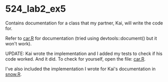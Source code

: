 # 524_lab2_ex5

Contains documentation for a class that my partner, Kai, will write the code for. 

Refer to [car.R](car.R) for documentation (tried using devtools::document() but it won't work).

UPDATE:
Kai wrote the implementation and I added my tests to check if his code worked. And it did. To check for yourself, open the file: [car.R](car.R).

I've also included the implementation I wrote for Kai's documentation in [snow.R](snow.R).
